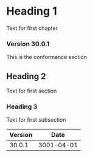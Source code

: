 # Heading 1

Text for first chapter

### Version 30.0.1

This is the conformance section

## Heading 2

Text for first section

### Heading 3

Text for first subsection


Version | Date
--------|-----------
30.0.1  | 3001-04-01
